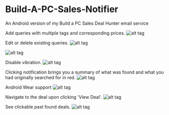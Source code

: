 # Build-A-PC-Sales-Notifier
An Android version of my Build a PC Sales Deal Hunter email service

Add queries with multiple tags and corresponding prices.
![alt tag](http://i982.photobucket.com/albums/ae305/newbkilla/Screenshot_2016-02-29-19-37-49.png)

Edit or delete existing queries.
![alt tag](http://i982.photobucket.com/albums/ae305/newbkilla/Screenshot_2016-02-29-19-37-01.png)

![alt tag](http://i982.photobucket.com/albums/ae305/newbkilla/Screenshot_2016-02-29-19-36-30.png)

Disable vibration.
![alt tag](http://i982.photobucket.com/albums/ae305/newbkilla/Screenshot_2016-02-29-19-37-21.png)

Clicking notification brings you a summary of what was found and what you had originally searched for in red.
![alt tag](http://i982.photobucket.com/albums/ae305/newbkilla/Screenshot_2016-02-29-19-45-03.png)

Android Wear support
![alt tag](http://i982.photobucket.com/albums/ae305/newbkilla/download_20160229_194600.png)

Navigate to the deal upon clicking 'View Deal'.
![alt tag](http://i982.photobucket.com/albums/ae305/newbkilla/Screenshot_2016-02-29-19-45-44.png)

See clickable past found deals.
![alt tag](http://i982.photobucket.com/albums/ae305/newbkilla/Screenshot_2016-02-29-19-47-14.png)